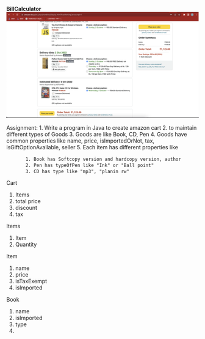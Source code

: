 **BillCalculator**
    ![amazon cart](amazon-cart.png "Title")

   Assignment:
        1. Write a program in Java to create amazon cart
        2. to maintain different types of Goods
        3. Goods are like Book, CD, Pen
        4. Goods have common properties like name, price, isImportedOrNot, tax, isGiftOptionAvailable, seller
        5. Each item has different properties like 

           1. Book has Softcopy version and hardcopy version, author
           2. Pen has typeOfPen like "Ink" or "Ball point"
           3. CD has type like "mp3", "planin rw"


Cart
1. Items
2. total price
3. discount
4. tax

Items
1. Item
2. Quantity

Item
1. name
2. price
3. isTaxExempt
4. isImported

Book
1. name
2. isImported
3. type
4. 